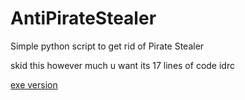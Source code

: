 # AntiPirateStealer
Simple python script to get rid of Pirate Stealer

skid this however much u want its 17 lines of code idrc


[exe version](https://github.com/Qoft/AntiPirateStealer/releases/tag/main)

